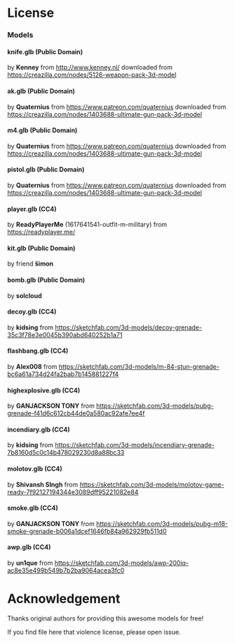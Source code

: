 # License

### Models

#### knife.glb (Public Domain)
by **Kenney** from http://www.kenney.nl/ downloaded from https://creazilla.com/nodes/5126-weapon-pack-3d-model

#### ak.glb (Public Domain)
by **Quaternius** from https://www.patreon.com/quaternius downloaded from https://creazilla.com/nodes/1403688-ultimate-gun-pack-3d-model

#### m4.glb (Public Domain)
by **Quaternius** from https://www.patreon.com/quaternius downloaded from https://creazilla.com/nodes/1403688-ultimate-gun-pack-3d-model

#### pistol.glb (Public Domain)
by **Quaternius** from https://www.patreon.com/quaternius downloaded from https://creazilla.com/nodes/1403688-ultimate-gun-pack-3d-model

#### player.glb (CC4)
by **ReadyPlayerMe** (1617641541-outfit-m-military) from https://readyplayer.me/

#### kit.glb (Public Domain)
by friend **šimon**

#### bomb.glb (Public Domain)
by **solcloud**

#### decoy.glb (CC4)
by **kidsing** from https://sketchfab.com/3d-models/decoy-grenade-35c3f78e3e0045b390abd640252b1a71

#### flashbang.glb (CC4)
by **Alex008** from https://sketchfab.com/3d-models/m-84-stun-grenade-bc6a61a734d24fa2bab7b145881227f4

#### highexplosive.glb (CC4)
by **GANJACKSON TONY** from https://sketchfab.com/3d-models/pubg-grenade-f41d6c612cb44de0a580ac92afe7ee4f

#### incendiary.glb (CC4)
by **kidsing** from https://sketchfab.com/3d-models/incendiary-grenade-7b8160d5c0c14b478029230d8a88bc33

#### molotov.glb (CC4)
by **Shivansh SIngh** from https://sketchfab.com/3d-models/molotov-game-ready-7f92127194344e3089dff95221082e84

#### smoke.glb (CC4)
by **GANJACKSON TONY** from https://sketchfab.com/3d-models/pubg-m18-smoke-grenade-b006a1dcef1646fb84a962929fb511d0

#### awp.glb (CC4)
by **un1que** from https://sketchfab.com/3d-models/awp-200iq-ac8e35e499b549b7b2ba9064acea3fc0

# Acknowledgement

Thanks original authors for providing this awesome models for free!

If you find file here that violence license, please open issue.

